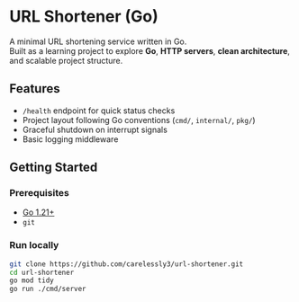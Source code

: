 # URL Shortener (Go)

A minimal URL shortening service written in Go.  
Built as a learning project to explore **Go**, **HTTP servers**, **clean architecture**, and scalable project structure.

## Features

- `/health` endpoint for quick status checks
- Project layout following Go conventions (`cmd/`, `internal/`, `pkg/`)
- Graceful shutdown on interrupt signals
- Basic logging middleware

## Getting Started

### Prerequisites

- [Go 1.21+](https://go.dev/dl/)
- `git`

### Run locally

```bash
git clone https://github.com/carelessly3/url-shortener.git
cd url-shortener
go mod tidy
go run ./cmd/server
```
